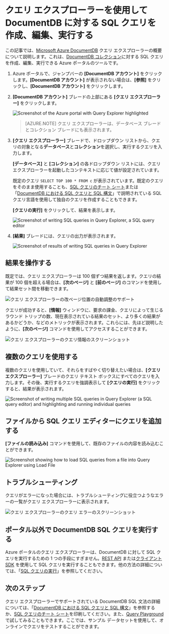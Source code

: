 <properties
	pageTitle="DocumentDB クエリ エクスプローラー: SQL クエリ エディター |Microsoft Azure"
	description="DocumentDB クエリ エクスプローラーについて説明します。これは、SQL クエリを作成して NoSQL DocumentDB コレクションに対して実行するための、Azure ポータルの SQL クエリ エディターです。"
	keywords="SQL クエリの記述, SQL クエリ エディター"
	services="documentdb"
	authors="AndrewHoh"
	manager="jhubbard"
	editor="monicar"
	documentationCenter=""/>

<tags
	ms.service="documentdb"
	ms.workload="data-services"
	ms.tgt_pltfrm="na"
	ms.devlang="na"
	ms.topic="article"
	ms.date="02/23/2016"
	ms.author="anhoh"/>

# クエリ エクスプローラーを使用して DocumentDB に対する SQL クエリを作成、編集、実行する 

この記事では、[Microsoft Azure DocumentDB](https://azure.microsoft.com/services/documentdb/) クエリ エクスプローラーの概要について説明します。これは、[DocumentDB コレクション](documentdb-create-collection.md)に対する SQL クエリを作成、編集、実行できる Azure ポータルのツールです。

1. Azure ポータルで、ジャンプバーの **[DocumentDB アカウント]** をクリックします。**[DocumentDB アカウント]** が表示されない場合は、**[参照]** をクリックし、**[DocumentDB アカウント]** をクリックします。

2. **[DocumentDB アカウント]** ブレードの上部にある **[クエリ エクスプローラー]** をクリックします。

	![Screenshot of the Azure portal with Query Explorer highlighted](./media/documentdb-query-collections-query-explorer/queryexplorercommand.png)

    >[AZURE.NOTE] クエリ エクスプローラーは、データベース ブレードとコレクション ブレードにも表示されます。

3. **[クエリ エクスプローラー]** ブレードで、ドロップダウン リストから、クエリの対象となる**データベース**と**コレクション**を選択し、実行するクエリを入力します。

    **[データベース]** と **[コレクション]** の各ドロップダウン リストには、クエリ エクスプローラーを起動したコンテキストに応じて値が設定されています。

    既定のクエリ `SELECT TOP 100 * FROM c` が表示されています。既定のクエリをそのまま使用することも、[SQL クエリのチート シート](documentdb-sql-query-cheat-sheet.md)または「[DocumentDB における SQL クエリと SQL 構文](documentdb-sql-query.md)」で説明されている SQL クエリ言語を使用して独自のクエリを作成することもできます。

    **[クエリの実行]** をクリックして、結果を表示します。

	![Screenshot of writing SQL queries in Query Explorer, a SQL query editor](./media/documentdb-query-collections-query-explorer/queryexplorerinitial.png)

4. **[結果]** ブレードには、クエリの出力が表示されます。

	![Screenshot of results of writing SQL queries in Query Explorer](./media/documentdb-query-collections-query-explorer/queryresults1.png)

## 結果を操作する

既定では、クエリ エクスプローラーは 100 個ずつ結果を返します。クエリの結果が 100 個を超える場合は、**[次のページ]** と **[前のページ]** のコマンドを使用して結果セット間を移動できます。

![クエリ エクスプローラーの改ページ位置の自動調整のサポート](./media/documentdb-query-collections-query-explorer/queryresultspagination.png)

クエリが成功すると、**[情報]** ウィンドウに、要求の課金、クエリによって生じるラウンド トリップの数、現在表示されている結果のセット、より多くの結果があるかどうか、などのメトリックが表示されます。これらには、先ほど説明したように、**[次のページ]** コマンドを使用してアクセスすることができます。

![クエリ エクスプローラーのクエリ情報のスクリーンショット](./media/documentdb-query-collections-query-explorer/queryinformation.png)

## 複数のクエリを使用する

複数のクエリを使用していて、それらをすばやく切り替えたい場合は、**[クエリ エクスプローラー]** ブレードのクエリ テキスト ボックスにすべてのクエリを入力します。その後、実行するクエリを強調表示して **[クエリの実行]** をクリックすると、結果が表示されます。

![Screenshot of writing multiple SQL queries in Query Explorer (a SQL query editor) and highlighting and running individual queries](./media/documentdb-query-collections-query-explorer/queryexplorerhighlightandrun.png)

## ファイルから SQL クエリ エディターにクエリを追加する

**[ファイルの読み込み]** コマンドを使用して、既存のファイルの内容を読み込むことができます。

![Screenshot showing how to load SQL queries from a file into Query Explorer using Load File](./media/documentdb-query-collections-query-explorer/loadqueryfile.png)

## トラブルシューティング

クエリがエラーになった場合には、トラブルシューティングに役立つようなエラーの一覧がクエリ エクスプローラーに表示されます。

![クエリ エクスプローラーのクエリ エラーのスクリーンショット](./media/documentdb-query-collections-query-explorer/queryerror.png)

## ポータル以外で DocumentDB SQL クエリを実行する

Azure ポータルのクエリ エクスプローラーは、DocumentDB に対して SQL クエリを実行するための 1 つの手段にすぎません。[REST API](https://msdn.microsoft.com/library/azure/dn781481.aspx) または[クライアント SDK](documentdb-sdk-dotnet.md) を使用して SQL クエリを実行することもできます。他の方法の詳細については、「[SQL クエリの実行](documentdb-sql-query.md#executing-sql-queries)」を参照してください。

## 次のステップ

クエリ エクスプローラーでサポートされている DocumentDB SQL 文法の詳細については、「[DocumentDB における SQL クエリと SQL 構文](documentdb-sql-query.md)」を参照するか、[SQL クエリのチート シート](documentdb-sql-query-cheat-sheet.md)を印刷してください。また、[Query Playground](https://www.documentdb.com/sql/demo)で試してみることもできます。ここでは、サンプル データセットを使用して、オンラインでクエリをテストすることができます。

<!---HONumber=AcomDC_0518_2016-->